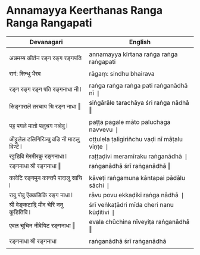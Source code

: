 # Annamayya Keerthanas Ranga Ranga Rangapati

| Devanagari | English |
| ------ | ------ |
|  |  |
| अन्नमय्य कीर्तन रङ्ग रङ्ग रङ्गपति   | annamayya kīrtana raṅga raṅga raṅgapati   |
|  |  |
| रागं: सिन्धु भैरव   | rāgaṃ: sindhu bhairava   |
|  |  |
| रङ्ग रङ्ग रङ्ग पति रङ्गनाधा नी ❘   | raṅga raṅga raṅga pati raṅganādhā nī ❘   |
| सिङ्गारालॆ तरचाय श्रि रङ्ग नाधा ‖   | siṅgārāle tarachāya śri raṅga nādhā ‖   |
|  |  |
| पट्ट पगले मातो पलुचग नव्वेवु ❘   | paṭṭa pagale māto paluchaga navvevu ❘   |
| ऒट्टुलेल टलिगिरिञ्चु वडि नी माटलु विण्टॆ ❘   | oṭṭulela ṭaligiriñchu vaḍi nī māṭalu viṇṭe ❘   |
| रट्टडिवि मेरमीरकु रङ्गनाधा ❘   | raṭṭaḍivi meramīraku raṅganādhā ❘   |
| रङ्गनाधा श्री रङ्गनाधा ‖   | raṅganādhā śrī raṅganādhā ‖   |
|  |  |
| कावेटि रङ्गमुन कान्तपै पादालु साचि ❘   | kāveṭi raṅgamuna kāntapai pādālu sāchi ❘   |
| रावु पोवु ऎक्कडिकि रङ्ग नाधा ❘   | rāvu povu ekkaḍiki raṅga nādhā ❘   |
| श्री वेङ्कटाद्रि मीद चेरि ननु कूडितिवि ❘   | śrī veṅkaṭādri mīda cheri nanu kūḍitivi ❘   |
| एवल चूचिन नीवेयिट रङ्गनाधा ‖   | evala chūchina nīveyiṭa raṅganādhā ‖   |
|  |  |
| रङ्गनाधा श्री रङ्गनाधा   | raṅganādhā śrī raṅganādhā   |
|  |  |
